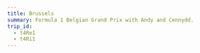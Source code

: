 ```yaml
---
title: Brussels
summary: Formula 1 Belgian Grand Prix with Andy and Cennydd.
trip_id:
  - t4Re1
  - t4Ri1
---
```

